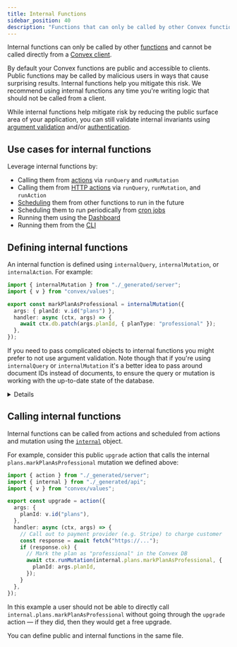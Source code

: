 ```yaml
---
title: Internal Functions
sidebar_position: 40
description: "Functions that can only be called by other Convex functions"
---
```






Internal functions can only be called by other [functions](/functions.mdx) and
cannot be called directly from a [Convex client](/client/react.mdx).

By default your Convex functions are public and accessible to clients. Public
functions may be called by malicious users in ways that cause surprising
results. Internal functions help you mitigate this risk. We recommend using
internal functions any time you're writing logic that should not be called from
a client.

While internal functions help mitigate risk by reducing the public surface area
of your application, you can still validate internal invariants using
[argument validation](/functions/validation.mdx) and/or
[authentication](/auth/functions-auth.mdx).

## Use cases for internal functions

Leverage internal functions by:

- Calling them from [actions](/functions/actions.mdx#action-context) via
  `runQuery` and `runMutation`
- Calling them from [HTTP actions](/functions/http-actions.mdx) via `runQuery`,
  `runMutation`, and `runAction`
- [Scheduling](/scheduling/scheduled-functions.mdx) them from other functions to
  run in the future
- Scheduling them to run periodically from
  [cron jobs](/scheduling/cron-jobs.mdx)
- Running them using the
  [Dashboard](/dashboard/deployments/functions.md#running-functions)
- Running them from the [CLI](/cli.md#run-convex-functions)

## Defining internal functions

An internal function is defined using `internalQuery`, `internalMutation`, or
`internalAction`. For example:


```ts
import { internalMutation } from "./_generated/server";
import { v } from "convex/values";

export const markPlanAsProfessional = internalMutation({
  args: { planId: v.id("plans") },
  handler: async (ctx, args) => {
    await ctx.db.patch(args.planId, { planType: "professional" });
  },
});

```


If you need to pass complicated objects to internal functions you might prefer
to not use argument validation. Note though that if you're using `internalQuery`
or `internalMutation` it's a better idea to pass around document IDs instead of
documents, to ensure the query or mutation is working with the up-to-date state
of the database.

<Details summary="Internal function without argument validation">


```ts
import { internalAction } from "./_generated/server";
import { Doc } from "./_generated/dataModel";

// @skipNextLine
// eslint-disable-next-line @convex-dev/require-args-validator
export const markPlanAsProfessional = internalAction({
  handler: async (actionCtx, args) => {
    // perform an action, perhaps calling a third-party API
  },
});

```


</Details>

## Calling internal functions

Internal functions can be called from actions and scheduled from actions and
mutation using the [`internal`](/generated-api/api#internal) object.

For example, consider this public `upgrade` action that calls the internal
`plans.markPlanAsProfessional` mutation we defined above:


```ts
import { action } from "./_generated/server";
import { internal } from "./_generated/api";
import { v } from "convex/values";

export const upgrade = action({
  args: {
    planId: v.id("plans"),
  },
  handler: async (ctx, args) => {
    // Call out to payment provider (e.g. Stripe) to charge customer
    const response = await fetch("https://...");
    if (response.ok) {
      // Mark the plan as "professional" in the Convex DB
      await ctx.runMutation(internal.plans.markPlanAsProfessional, {
        planId: args.planId,
      });
    }
  },
});

```


In this example a user should not be able to directly call
`internal.plans.markPlanAsProfessional` without going through the `upgrade`
action — if they did, then they would get a free upgrade.

You can define public and internal functions in the same file.
